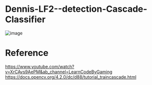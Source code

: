 # Dennis-LF2--detection-Cascade-Classifier



![image](https://user-images.githubusercontent.com/108604868/183297280-b6b7cf12-3df2-4435-8848-d1704321fcca.png)











# Reference
https://www.youtube.com/watch?v=XrCAvs9AePM&ab_channel=LearnCodeByGaming
https://docs.opencv.org/4.2.0/dc/d88/tutorial_traincascade.html
